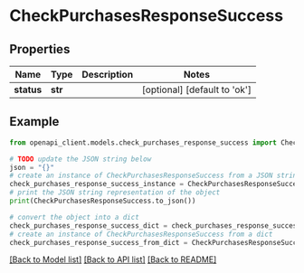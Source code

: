 # CheckPurchasesResponseSuccess


## Properties

Name | Type | Description | Notes
------------ | ------------- | ------------- | -------------
**status** | **str** |  | [optional] [default to 'ok']

## Example

```python
from openapi_client.models.check_purchases_response_success import CheckPurchasesResponseSuccess

# TODO update the JSON string below
json = "{}"
# create an instance of CheckPurchasesResponseSuccess from a JSON string
check_purchases_response_success_instance = CheckPurchasesResponseSuccess.from_json(json)
# print the JSON string representation of the object
print(CheckPurchasesResponseSuccess.to_json())

# convert the object into a dict
check_purchases_response_success_dict = check_purchases_response_success_instance.to_dict()
# create an instance of CheckPurchasesResponseSuccess from a dict
check_purchases_response_success_from_dict = CheckPurchasesResponseSuccess.from_dict(check_purchases_response_success_dict)
```
[[Back to Model list]](../README.md#documentation-for-models) [[Back to API list]](../README.md#documentation-for-api-endpoints) [[Back to README]](../README.md)



